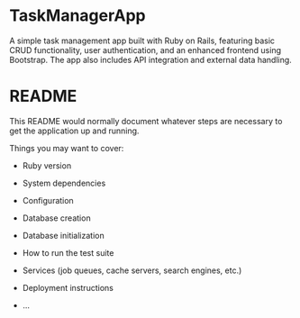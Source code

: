 # TaskManagerApp
A simple task management app built with Ruby on Rails, featuring basic CRUD functionality, user authentication, and an enhanced frontend using Bootstrap. The app also includes API integration and external data handling.

# README

This README would normally document whatever steps are necessary to get the application up and running.

Things you may want to cover:

* Ruby version

* System dependencies

* Configuration

* Database creation

* Database initialization

* How to run the test suite

* Services (job queues, cache servers, search engines, etc.)

* Deployment instructions

* ...
